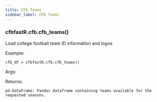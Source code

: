 ```yaml
---
title: CFB Teams
sidebar_label: CFB Teams
---
```


### cfbfastR.cfb.cfb_teams()
Load college football team ID information and logos

Example:

    cfb_df = cfbfastR.cfb.cfb_teams()

Args:

Returns:

    pd.DataFrame: Pandas dataframe containing teams available for the requested seasons.



